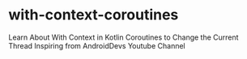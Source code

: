 # with-context-coroutines
Learn About With Context in Kotlin Coroutines to Change the Current Thread Inspiring from AndroidDevs Youtube Channel
